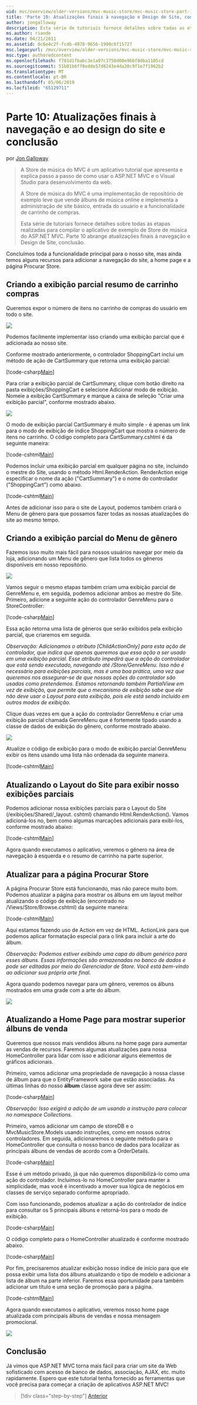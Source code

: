 ```yaml
---
uid: mvc/overview/older-versions/mvc-music-store/mvc-music-store-part-10
title: 'Parte 10: Atualizações finais à navegação e Design de Site, conclusão | Microsoft Docs'
author: jongalloway
description: Esta série de tutoriais fornece detalhes sobre todas as etapas realizadas para compilar o aplicativo de exemplo de Store de música do ASP.NET MVC. Parte 10 aborda atualizações finais à navegação e S....
ms.author: riande
ms.date: 04/21/2011
ms.assetid: 0c6e4c2f-fcdb-4978-9656-1990c6f15727
msc.legacyurl: /mvc/overview/older-versions/mvc-music-store/mvc-music-store-part-10
msc.type: authoredcontent
ms.openlocfilehash: f701d1fbabc3e1a97c3750d00e96bf8dba1105cd
ms.sourcegitcommit: 51b01b6ff8edde57d8243e4da28c9f1e7f1962b2
ms.translationtype: MT
ms.contentlocale: pt-BR
ms.lasthandoff: 05/06/2019
ms.locfileid: "65129711"
---
```

# <a name="part-10-final-updates-to-navigation-and-site-design-conclusion"></a>Parte 10: Atualizações finais à navegação e ao design do site e conclusão

por [Jon Galloway](https://github.com/jongalloway)

> A Store de música do MVC é um aplicativo tutorial que apresenta e explica passo a passo de como usar o ASP.NET MVC e o Visual Studio para desenvolvimento da web.  
>   
> A Store de música do MVC é uma implementação de repositório de exemplo leve que vende álbuns de música online e implementa a administração de site básico, entrada do usuário e a funcionalidade de carrinho de compras.  
>   
> Esta série de tutoriais fornece detalhes sobre todas as etapas realizadas para compilar o aplicativo de exemplo de Store de música do ASP.NET MVC. Parte 10 abrange atualizações finais à navegação e Design de Site, conclusão.

Concluímos toda a funcionalidade principal para o nosso site, mas ainda temos alguns recursos para adicionar a navegação do site, a home page e a página Procurar Store.

## <a name="creating-the-shopping-cart-summary-partial-view"></a>Criando a exibição parcial resumo de carrinho compras

Queremos expor o número de itens no carrinho de compras do usuário em todo o site.

![](mvc-music-store-part-10/_static/image1.png)

Podemos facilmente implementar isso criando uma exibição parcial que é adicionada ao nosso site.

Conforme mostrado anteriormente, o controlador ShoppingCart inclui um método de ação de CartSummary que retorna uma exibição parcial:

[!code-csharp[Main](mvc-music-store-part-10/samples/sample1.cs)]

Para criar a exibição parcial de CartSummary, clique com botão direito na pasta exibições/ShoppingCart e selecione Adicionar modo de exibição. Nomeie a exibição CartSummary e marque a caixa de seleção "Criar uma exibição parcial", conforme mostrado abaixo.

![](mvc-music-store-part-10/_static/image2.png)

O modo de exibição parcial CartSummary é muito simple - é apenas um link para o modo de exibição de índice ShoppingCart que mostra o número de itens no carrinho. O código completo para CartSummary.cshtml é da seguinte maneira:

[!code-cshtml[Main](mvc-music-store-part-10/samples/sample2.cshtml)]

Podemos incluir uma exibição parcial em qualquer página no site, incluindo o mestre do Site, usando o método Html.RenderAction. RenderAction exige especificar o nome da ação ("CartSummary") e o nome do controlador ("ShoppingCart") como abaixo.

[!code-cshtml[Main](mvc-music-store-part-10/samples/sample3.cshtml)]

Antes de adicionar isso para o site de Layout, podemos também criará o Menu de gênero para que possamos fazer todas as nossas atualizações do site ao mesmo tempo.

## <a name="creating-the-genre-menu-partial-view"></a>Criando a exibição parcial do Menu de gênero

Fazemos isso muito mais fácil para nossos usuários navegar por meio da loja, adicionando um Menu de gênero que lista todos os gêneros disponíveis em nosso repositório.

![](mvc-music-store-part-10/_static/image3.png)

Vamos seguir o mesmo etapas também criam uma exibição parcial de GenreMenu e, em seguida, podemos adicionar ambos ao mestre do Site. Primeiro, adicione a seguinte ação do controlador GenreMenu para o StoreController:

[!code-csharp[Main](mvc-music-store-part-10/samples/sample4.cs)]

Essa ação retorna uma lista de gêneros que serão exibidos pela exibição parcial, que criaremos em seguida.

*Observação: Adicionamos o atributo [ChildActionOnly] para esta ação de controlador, que indica que apenas queremos que essa ação a ser usado em uma exibição parcial. Esse atributo impedirá que a ação do controlador que está sendo executado, navegando até /Store/GenreMenu. Isso não é necessário para exibições parciais, mas é uma boa prática, uma vez que queremos nos assegurar-se de que nossas ações do controlador são usadas como pretendemos. Estamos retornando também PartialView em vez de exibição, que permite que o mecanismo de exibição sabe que ele não deve usar o Layout para esta exibição, pois ele está sendo incluído em outros modos de exibição.*

Clique duas vezes em que a ação do controlador GenreMenu e criar uma exibição parcial chamada GenreMenu que é fortemente tipado usando a classe de dados de exibição do gênero, conforme mostrado abaixo.

![](mvc-music-store-part-10/_static/image4.png)

Atualize o código de exibição para o modo de exibição parcial GenreMenu exibir os itens usando uma lista não ordenada da seguinte maneira.

[!code-cshtml[Main](mvc-music-store-part-10/samples/sample5.cshtml)]

## <a name="updating-site-layout-to-display-our-partial-views"></a>Atualizando o Layout do Site para exibir nosso exibições parciais

Podemos adicionar nossa exibições parciais para o Layout do Site (/exibições/Shared/\_layout. cshtml) chamando Html.RenderAction(). Vamos adicioná-los no, bem como algumas marcações adicionais para exibi-los, conforme mostrado abaixo:

[!code-cshtml[Main](mvc-music-store-part-10/samples/sample6.cshtml)]

Agora quando executamos o aplicativo, veremos o gênero na área de navegação à esquerda e o resumo de carrinho na parte superior.

## <a name="update-to-the-store-browse-page"></a>Atualizar para a página Procurar Store

A página Procurar Store está funcionando, mas não parece muito bom. Podemos atualizar a página para mostrar os álbuns em um layout melhor atualizando o código de exibição (encontrado no /Views/Store/Browse.cshtml) da seguinte maneira:

[!code-cshtml[Main](mvc-music-store-part-10/samples/sample7.cshtml)]

Aqui estamos fazendo uso de Action em vez de HTML. ActionLink para que podemos aplicar formatação especial para o link para incluir a arte do álbum.

*Observação: Podemos estiver exibindo uma capa do álbum genérico para esses álbuns. Essas informações são armazenadas no banco de dados e pode ser editadas por meio do Gerenciador de Store. Você está bem-vindo ao adicionar sua própria arte final.*

Agora quando podemos navegar para um gênero, veremos os álbuns mostrados em uma grade com a arte do álbum.

![](mvc-music-store-part-10/_static/image5.png)

## <a name="updating-the-home-page-to-show-top-selling-albums"></a>Atualizando a Home Page para mostrar superior álbuns de venda

Queremos que nossos mais vendidos álbuns na home page para aumentar as vendas de recursos. Faremos algumas atualizações para nossa HomeController para lidar com isso e adicionar alguns elementos de gráficos adicionais.

Primeiro, vamos adicionar uma propriedade de navegação à nossa classe de álbum para que o EntityFramework sabe que estão associadas. As últimas linhas do nosso **álbum** classe agora deve ser assim:

[!code-csharp[Main](mvc-music-store-part-10/samples/sample8.cs)]

*Observação: Isso exigirá a adição de um usando a instrução para colocar no namespace Collections.*

Primeiro, vamos adicionar um campo de storeDB e o MvcMusicStore.Models usando instruções, como em nossos outros controladores. Em seguida, adicionaremos o seguinte método para o HomeController que consulta o nosso banco de dados para localizar as principais álbuns de vendas de acordo com a OrderDetails.

[!code-csharp[Main](mvc-music-store-part-10/samples/sample9.cs)]

Esse é um método privado, já que não queremos disponibilizá-lo como uma ação do controlador. Incluímos-lo no HomeController para manter a simplicidade, mas você é incentivado a mover sua lógica de negócios em classes de serviço separado conforme apropriado.

Com isso funcionando, podemos atualizar a ação do controlador de índice para consultar os 5 principais álbuns e retorná-los para o modo de exibição.

[!code-csharp[Main](mvc-music-store-part-10/samples/sample10.cs)]

O código completo para o HomeController atualizado é conforme mostrado abaixo.

[!code-csharp[Main](mvc-music-store-part-10/samples/sample11.cs)]

Por fim, precisaremos atualizar exibição nosso índice de início para que ele possa exibir uma lista dos álbuns atualizando o tipo de modelo e adicionar a lista de álbum na parte inferior. Faremos essa oportunidade para também adicionar um título e uma seção de promoção para a página.

[!code-cshtml[Main](mvc-music-store-part-10/samples/sample12.cshtml)]

Agora quando executamos o aplicativo, veremos nosso home page atualizada com principais álbuns de vendas e nossa mensagem promocional.

![](mvc-music-store-part-10/_static/image1.jpg)

## <a name="conclusion"></a>Conclusão

Já vimos que ASP.NET MVC torna mais fácil para criar um site da Web sofisticado com acesso de banco de dados, associação, AJAX, etc. muito rapidamente. Espero que este tutorial tenha fornecido as ferramentas que você precisa para começar a criação de aplicativos ASP.NET MVC!

> [!div class="step-by-step"]
> [Anterior](mvc-music-store-part-9.md)
